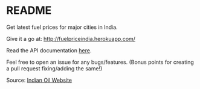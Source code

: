 # README

Get latest fuel prices for major cities in India.

Give it a go at: http://fuelpriceindia.herokuapp.com/

Read the API documentation [here](https://github.com/tekina/fuel_prices_india/wiki/API-Documentation).

Feel free to open an issue for any bugs/features. (Bonus points for creating a pull request fixing/adding the same!)

Source: [Indian Oil Website](https://www.iocl.com/)
